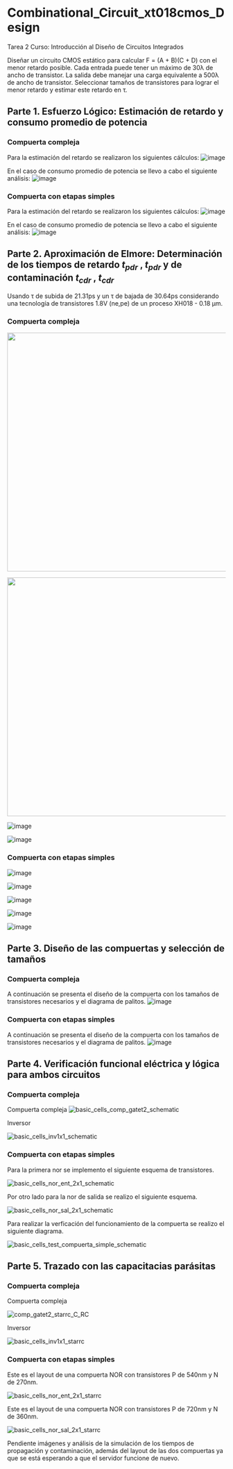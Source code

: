 # Combinational_Circuit_xt018cmos_Design
Tarea 2 Curso: Introducción al Diseño de Circuitos Integrados

Diseñar un circuito CMOS estático para calcular F = (A + B)(C + D) con el menor retardo posible. Cada entrada puede tener un máximo de 30λ de ancho de transistor. La salida debe manejar una carga equivalente a 500λ de ancho de transistor. Seleccionar tamaños de transistores para lograr el menor retardo y estimar este retardo en τ.


## Parte 1. Esfuerzo Lógico: Estimación de retardo y consumo promedio de potencia 

### Compuerta compleja
Para la estimación del retardo se realizaron los siguientes cálculos:
![image](https://github.com/DJosueMM/combinational_circuit_xh018cmos_design/assets/125601912/25fbc19c-1000-4058-bf3d-92e2d6b50e5c)

En el caso de consumo promedio de potencia se llevo a cabo el siguiente análisis:
![image](https://github.com/DJosueMM/combinational_circuit_xh018cmos_design/assets/125601912/362c514b-45c8-4e6a-9856-ae578cfff5e6)

### Compuerta con etapas simples
Para la estimación del retardo se realizaron los siguientes cálculos:
![image](https://github.com/DJosueMM/combinational_circuit_xh018cmos_design/assets/125601912/357ce5cb-f5f2-4e7a-840c-dac2feb9ee97) 

En el caso de consumo promedio de potencia se llevo a cabo el siguiente análisis:
![image](https://github.com/DJosueMM/combinational_circuit_xh018cmos_design/assets/125601912/e98854c7-ad3a-4aa7-b17a-1355382d73e6)




## Parte 2. Aproximación de Elmore: Determinación de los tiempos de retardo $t_{pdr}$ , $t_{pdr}$ y de contaminación $t_{cdr}$ , $t_{cdr}$
Usando τ de subida de 21.31ps y un τ de bajada de 30.64ps considerando una tecnología de transistores 1.8V (ne,pe) de un proceso XH018 - 0.18 µm.

### Compuerta compleja
<p align="center">
<img src="https://github.com/DJosueMM/combinational_circuit_xh018cmos_design/assets/125601912/b3581206-7c6e-48c4-992c-ab173481afd3" width="550">
</p>

<p align="center">
<img src="https://github.com/DJosueMM/combinational_circuit_xh018cmos_design/assets/125601912/654978e4-6ee3-4c8e-8804-9fef9d834d96" width="550">
</p>

![image](https://github.com/DJosueMM/combinational_circuit_xh018cmos_design/assets/125601912/d49fd028-f1ff-44d7-9843-d3cc7c3c73d4)

![image](https://github.com/DJosueMM/combinational_circuit_xh018cmos_design/assets/125601912/6efd9e75-0e91-4528-9b93-0386008226fd)


### Compuerta con etapas simples
![image](https://github.com/DJosueMM/combinational_circuit_xh018cmos_design/assets/125601912/e2adbd04-4768-481e-a49d-3b2cc5a61eaf)

![image](https://github.com/DJosueMM/combinational_circuit_xh018cmos_design/assets/125601912/5bbe5be2-4e7a-4357-a26a-382183b2e62d)

![image](https://github.com/DJosueMM/combinational_circuit_xh018cmos_design/assets/125601912/1c1a3d94-dcb2-4263-9a2b-ec2b42ffdc0e)

![image](https://github.com/DJosueMM/combinational_circuit_xh018cmos_design/assets/125601912/08cfa69b-da2c-4bd2-aa06-9a645ed3b110)

![image](https://github.com/DJosueMM/combinational_circuit_xh018cmos_design/assets/125601912/1aaed5c4-4fd9-4a8a-ae74-2d6241bbc3ee)


## Parte 3. Diseño de las compuertas y selección de tamaños

### Compuerta compleja
A continuación se presenta el diseño de la compuerta con los tamaños de transistores necesarios y el diagrama de palitos. 
![image](https://github.com/DJosueMM/combinational_circuit_xh018cmos_design/assets/125601912/52d8ca3d-0873-4999-90e8-af8ba7e33fca)


### Compuerta con etapas simples
A continuación se presenta el diseño de la compuerta con los tamaños de transistores necesarios y el diagrama de palitos. 
![image](https://github.com/DJosueMM/combinational_circuit_xh018cmos_design/assets/125601912/8ef37a0e-7f57-4c70-b168-3714a1176297)




## Parte 4. Verificación funcional eléctrica y lógica para ambos circuitos

### Compuerta compleja
Compuerta compleja
![basic_cells_comp_gatet2_schematic](https://github.com/DJosueMM/combinational_circuit_xt018cmos_design/assets/125601912/396bd629-e9b7-493c-9ed2-63500812a2a1)


Inversor

![basic_cells_inv1x1_schematic](https://github.com/DJosueMM/combinational_circuit_xh018cmos_design/assets/125601912/6710b093-360c-4337-a3fa-cd09cfd7f253)


### Compuerta con etapas simples
Para la primera nor se implemento el siguiente esquema de transistores.

![basic_cells_nor_ent_2x1_schematic](https://github.com/DJosueMM/combinational_circuit_xh018cmos_design/assets/125601912/4f297619-0d02-45ff-8765-c971eb206e97)

Por otro lado para la nor de salida se realizo el siguiente esquema.

![basic_cells_nor_sal_2x1_schematic](https://github.com/DJosueMM/combinational_circuit_xh018cmos_design/assets/125601912/827b5dde-2d40-405a-a11f-2d18ed25a87e)

Para realizar la verficación del funcionamiento de la compuerta se realizo el siguiente diagrama.

![basic_cells_test_compuerta_simple_schematic](https://github.com/DJosueMM/combinational_circuit_xh018cmos_design/assets/125601912/25977f50-510c-4f97-9010-d3815e81cab6)


## Parte 5. Trazado con las capacitacias parásitas

### Compuerta compleja
Compuerta compleja

![comp_gatet2_starrc_C_RC](https://github.com/DJosueMM/combinational_circuit_xh018cmos_design/assets/125601912/5dc1d3e4-7fa3-421e-a3cb-f195d771558c)

Inversor

![basic_cells_inv1x1_starrc](https://github.com/DJosueMM/combinational_circuit_xh018cmos_design/assets/125601912/cdb962bf-5840-4492-8250-280192988cf6)



### Compuerta con etapas simples
Este es el layout de una compuerta NOR con transistores P de 540nm y N de 270nm.

![basic_cells_nor_ent_2x1_starrc](https://github.com/DJosueMM/combinational_circuit_xh018cmos_design/assets/125601912/b35c99d2-4494-483f-b1d6-1cb00523535f)


Este es el layout de una compuerta NOR con transistores P de 720nm y N de 360nm.

![basic_cells_nor_sal_2x1_starrc](https://github.com/DJosueMM/combinational_circuit_xh018cmos_design/assets/125601912/4d9a60f7-cb35-4d54-a5b1-c9deeccb90c5)




Pendiente imágenes y análisis de la simulación de los tiempos de propagación y contaminación, además del layout de las dos compuertas ya que se está esperando a que el servidor funcione de nuevo.
